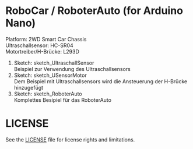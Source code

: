 # RoboCar / RoboterAuto (for Arduino Nano)

Platform: 2WD Smart Car Chassis  
Ultraschallsensor: HC-SR04  
Motortreiber/H-Brücke: L293D  
  
1. Sketch: sketch_UltraschallSensor  
Beispiel zur Verwendung des Ultraschallsensors  
2. Sketch: sketch_USensorMotor  
Dem Beispiel mit Ultraschallsensors wird die Ansteuerung der H-Brücke hinzugefügt  
3. Sketch: sketch_RoboterAuto  
Komplettes Besipiel für das RoboterAuto  


# LICENSE

See the [LICENSE](LICENSE.md) file for license rights and limitations.
